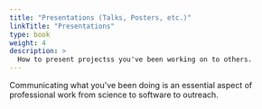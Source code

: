 ```yaml
---
title: "Presentations (Talks, Posters, etc.)"
linkTitle: "Presentations"
type: book
weight: 4
description: >
  How to present projectss you've been working on to others.
---
```


Communicating what you've been doing is an essential aspect of professional work from science to software to outreach.
